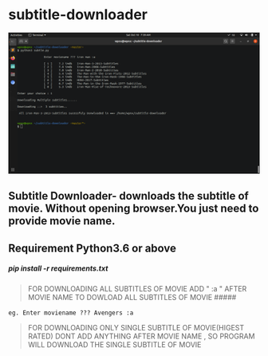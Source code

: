# subtitle-downloader

<img src="images/sub_git.png" width="700"  >

## Subtitle Downloader- downloads the subtitle of movie. Without opening browser.You just need to provide movie name. ##

## Requirement Python3.6 or above ##

##### pip install -r requirements.txt #####
>FOR DOWNLOADING ALL SUBTITLES OF MOVIE ADD " :a " AFTER MOVIE NAME TO DOWLOAD ALL SUBTITLES OF MOVIE #####

    eg. Enter moviename ??? Avengers :a


>FOR DOWNLOADING ONLY SINGLE SUBTITLE OF MOVIE(HIGEST RATED) DONT ADD ANYTHING AFTER MOVIE NAME , SO PROGRAM WILL DOWNLOAD THE SINGLE SUBTITLE OF MOVIE 


